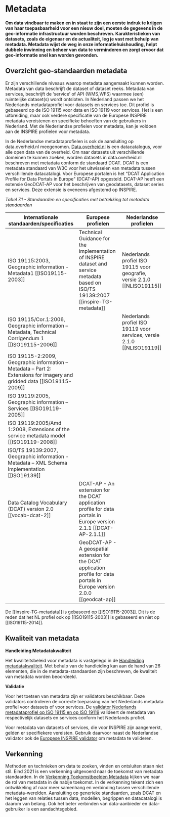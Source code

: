 # Metadata

**Om data vindbaar te maken en in staat te zijn een eerste indruk te krijgen van haar toepasbaarheid voor een nieuw doel, moeten de gegevens in de geo-informatie infrastructuur worden beschreven. Karakteristieken van datasets, zoals de eigenaar en de actualiteit, leg je vast met behulp van metadata. Metadata wijst de weg in onze informatiehuishouding, helpt dubbele inwinning en beheer van data te verminderen en zorgt ervoor dat geo-informatie snel kan worden gevonden.**

## Overzicht geo-standaarden metadata

Er zijn verschillende niveaus waarop metadata aangemaakt kunnen worden. Metadata van data beschrijft de dataset of dataset reeks. Metadata van services, beschrijft de ‘service’ of API (WMS,WFS) waarmee (een) ruimtelijke dataset(s) wordt ontsloten. In Nederland passen we het Nederlands metadataprofiel voor datasets en services toe. Dit profiel is gebaseerd op de ISO 19115 voor data en ISO 19119 voor services. Het is een uitbreiding, maar ook verdere specificatie van de Europese INSPIRE metadata vereistenen en specifieke behoeften van de gebruikers in Nederland. Met de Nederlandse profielen voor metadata, kan je voldoen aan de INSPIRE profielen voor metadata. 

In de Nederlandse metadataprofielen is ook de aansluiting op data.overheid.nl meegenomen. [Data.overheid.nl](https://data.overheid.nl/) is een datacatalogus, voor alle open data van de overheid. Om naar datasets uit verschillende domeinen te kunnen zoeken, worden datasets in data.overheid.nl beschreven met metadata conform de standaard DCAT. DCAT is een metadata standaard van W3C voor het uitwisselen van metadata tussen verschillende datacatalogi. 
Voor Europese portalen is het “DCAT Application Profile for Data Portals in Europe" (DCAT-AP) opgesteld. DCAT-AP heeft een extensie GeoDCAT-AP voor het beschrijven van geodatasets, dataset series en services. Deze extensie is eveneens afgestemd op INSPIRE. 

*Tabel 7.1 - Standaarden en specificaties met betrekking tot metadata standaarden*

| **Internationale standaarden/specificaties**                                                                                              | **Europese profielen**                                                                                           | **Nederlandse profielen**                                                   |
|-------------------------------------------------------------------------------------------------------------------------------------------|------------------------------------------------------------------------------------------------------------------|-----------------------------------------------------------------------------|
| ISO 19115:2003, Geographic information - Metadata1 [[ISO19115-2003]] |  Technical Guidance for the implementation of INSPIRE dataset and service metadata based on ISO/TS 19139:2007 [[inspire-TG-metadata]] | Nederlands profiel ISO 19115 voor geografie, versie 2.1.0 [[NLISO19115]] |
| ISO 19115/Cor.1:2006, Geographic information – Metadata, Technical Corrigendum 1 [[ISO19115-2006]]  |  | Nederlands profiel ISO 19119 voor services, versie 2.1.0 [[NLISO19119]]  |
| ISO 19115-2:2009, Geographic information – Metadata – Part 2: Extensions for imagery and gridded data [[ISO19115-2009]] | |  |
| ISO 19119:2005, Geographic information – Services [[ISO19119-2005]] |  |  |
| ISO 19119:2005/Amd 1:2008, Extensions of the service metadata model [[ISO19119-2008]] |  |  |
| ISO/TS 19139:2007, Geographic information - Metadata – XML Schema Implementation [[ISO19139]]  |  |  |
| Data Catalog Vocabulary (DCAT) version 2.0 [[vocab-dcat-2]] | DCAT-AP - An extension for the DCAT application profile for data portals in Europe version 2.1.1 [[DCAT-AP-2.1.1]]| 
| | GeoDCAT-AP - A geospatial extension for the DCAT application profile for data portals in Europe version 2.0.0 [[geodcat-ap]] | |


<aside class="note">De [[inspire-TG-metadata]] is gebaseerd op [[ISO19115-2003]]. Dit is de reden dat het NL profiel ook op [[ISO19115-2003]] is gebaseerd en niet op [[ISO19115-2014]]. </aside>


## Kwaliteit van metadata

**Handleiding Metadatakwaliteit**

Het kwaliteitsbeleid voor metadata is vastgelegd in de [Handleiding metadatakwaliteit](https://www.geonovum.nl/uploads/documents/Handleiding%20metadata%20monitoring%20v0.5.pdf). Met behulp van de handleiding kan aan de hand van 26 elementen, die in de metadata-standaarden zijn beschreven, de kwaliteit van metadata worden beoordeeld.

**Validatie**

Voor het toetsen van metadata zijn er validators beschikbaar. Deze validators controleren de correcte toepassing van het Nederlands metadata profiel voor datasets of voor services. De [validator Nederlands metadataprofiel op ISO 19115 en op ISO 19119](https://validatie.geostandaarden.nl/) valideert de metadata van respectivelijk datasets en services conform het Nederlands profiel. 

Voor metadata van datasets of services, die voor INSPIRE zijn aangemerkt, gelden er specifiekere vereisten. Gebruik daarvoor
naast de Nederlandse validator ook de [Europese INSPIRE validator](https://inspire.ec.europa.eu/validator/home/index.html) om metadata te valideren.

## Verkenning

Methoden en technieken om data te zoeken, vinden en ontsluiten staan niet stil. Eind 2021 is een verkenning uitgevoerd naar de toekomst van metadata standaarden. In de [Verkenning Toekomstbeelden Metadata](https://docs.geostandaarden.nl/vtm/cv-al-vrk-20211125/#d1e9) kijken we naar de rol van metadata in de nabije toekomst. In de verkenning tekent zich een ontwikkeling af naar meer samenhang en verbinding tussen verschillende metadata-werelden. Aansluiting op generieke standaarden, zoals DCAT en het leggen van relaties tussen data, modellen, begrippen en datacatalogi is daarom van belang. Ook het beter verbinden van data-aanbieder en data-gebruiker is een aandachtsgebied. 


